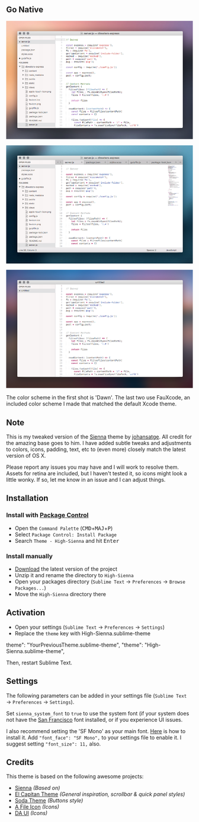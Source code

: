 ## Go Native

![shot-1](screenshot-01.png "Shot 1")

![shot-2](screenshot-02.png "Shot 2")

![shot-3](screenshot-03.png "Shot 3")

The color scheme in the first shot is 'Dawn'.  The last two use FauXcode, an included color scheme I made that matched the default Xcode theme.

## Note

This is my tweaked version of the [Sienna](https://github.com/johansatge/sienna) theme by [johansatge](https://github.com/johansatge).  All credit for the amazing base goes to him. I have added subtle tweaks and adjustments to colors, icons, padding, text, etc to (even more) closely match the latest version of OS X. 

Please report any issues you may have and I will work to resolve them.  Assets for retina are included, but I haven't tested it, so icons might look a little wonky. If so, let me know in an issue and I can adjust things.


## Installation

### Install with [Package Control](https://packagecontrol.io/)

* Open the `Command Palette` (<kbd>CMD</kbd>+<kbd>MAJ</kbd>+<kbd>P</kbd>)
* Select `Package Control: Install Package`
* Search `Theme - High-Sienna` and hit <kbd>Enter</kbd>

### Install manually

* [Download](https://github.com/johansatge/sienna/archive/master.zip) the latest version of the project
* Unzip it and rename the directory to `High-Sienna`
* Open your packages directory (`Sublime Text` → `Preferences` → `Browse Packages...`)
* Move the `High-Sienna` directory there

## Activation

* Open your settings (`Sublime Text` → `Preferences` → `Settings`)
* Replace the `theme` key with High-Sienna.sublime-theme

theme": "YourPreviousTheme.sublime-theme", 
"theme": "High-Sienna.sublime-theme",


Then, restart Sublime Text.

## Settings

The following parameters can be added in your settings file (`Sublime Text` → `Preferences` → `Settings`).

Set `sienna_system_font` to `true` to use the system font (if your system does not have the [San Francisco](https://developer.apple.com/fonts/) font installed, or if you experience UI issues.  

I also recommend setting the 'SF Mono' as your main font. [Here](http://osxdaily.com/2018/01/07/use-sf-mono-font-mac/) is how to install it.  Add `"font_face": "SF Mono",` to your settings file to enable it.  I suggest setting  `"font_size": 11,` also.

## Credits

This theme is based on the following awesome projects:

* [Sienna](https://github.com/johansatge/sienna) _(Based on)_
* [El Capitan Theme](https://github.com/iccir/El-Capitan-Theme) _(General inspiration, scrollbar & quick panel styles)_
* [Soda Theme](https://github.com/buymeasoda/soda-theme) _(Buttons style)_
* [A File Icon](https://github.com/ihodev/a-file-icon) _(Icons)_
* [DA UI](https://github.com/ihodev/sublime-da-ui) _(Icons)_
